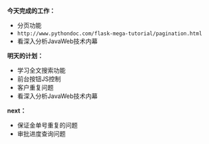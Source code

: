 **今天完成的工作：**
 
- 分页功能
- ` http://www.pythondoc.com/flask-mega-tutorial/pagination.html `
- 看深入分析JavaWeb技术内幕

**明天的计划：** 

- 学习全文搜索功能
- 前台按钮JS控制
- 客户重复问题
- 看深入分析JavaWeb技术内幕


**next：** 
- 保证金单号重复的问题
- 审批进度查询问题